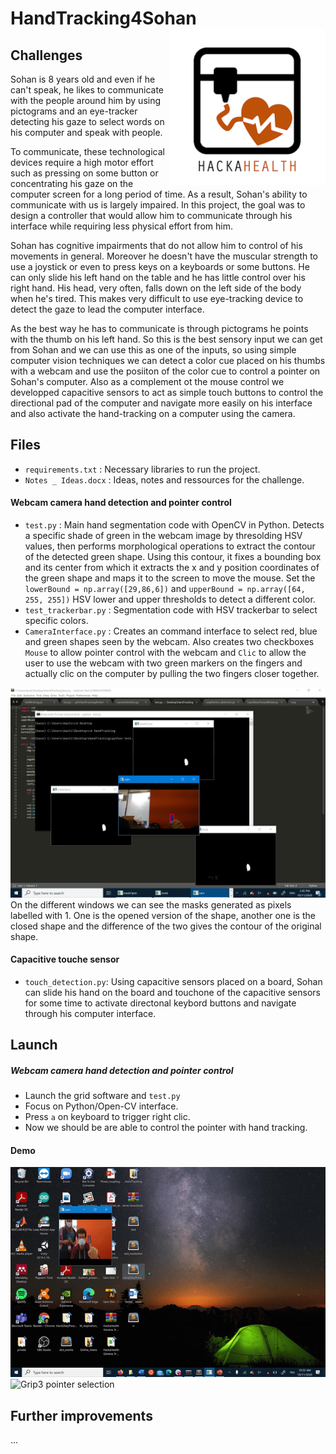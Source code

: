 # HandTracking4Sohan <img src="index.png" align="right" alt="drawing" width="250"/>

## Challenges 

Sohan is 8 years old and even if he can't speak, he likes to communicate with the people around him by using pictograms and an eye-tracker detecting his gaze to select words on his computer and speak with people. 

To communicate, these technological devices require a high motor effort such as pressing on some button or concentrating his gaze on the computer screen for a long period of time. As a result, Sohan's ability to communicate with us is largely impaired. In this project, the goal was to design a controller that would allow him to communicate through his interface while requiring less physical effort from him. 

Sohan has cognitive impairments that do not allow him to control of his movements in general. Moreover he doesn't have the muscular strength to use a joystick or even to press keys on a keyboards or some buttons. He can only slide his left hand on the table and he has little control over his right hand. His head, very often, falls down on the left side of the body when he's tired. This makes very difficult to use eye-tracking device to detect the gaze to lead the computer interface. 

As the best way he has to communicate is through pictograms he points with the thumb on his left hand. So this is the best sensory input we can get from Sohan and we can use this as one of the inputs, so using simple computer vision techniques we can detect a color cue placed on his thumbs with a webcam and use the posiiton of the color cue to control a pointer on Sohan's computer. Also as a complement ot the mouse control we developped capacitive sensors to act as simple touch buttons to control the directional pad of the computer and navigate more easily on his interface and also activate the hand-tracking on a computer using the camera. 

 ## Files 
 - ```requirements.txt``` : Necessary libraries to run the project. 
  - ```Notes _ Ideas.docx``` : Ideas, notes and ressources for the challenge. 
  
 #### Webcam camera hand detection and pointer control
 - ```test.py``` : Main hand segmentation code with OpenCV in Python. Detects a specific shade of green in the webcam image by thresolding HSV values, then performs morphological operations to extract the contour of the detected green shape. Using this contour, it fixes a bounding box and its center from which it extracts the x and y position coordinates of the green shape and maps it to the screen to move the mouse. Set the ```lowerBound = np.array([29,86,6])``` and ```upperBound = np.array([64, 255, 255])``` HSV lower and upper thresholds to detect a different color. 
- ```test_trackerbar.py``` : Segmentation code with HSV trackerbar to select specific colors. 
- ```CameraInterface.py``` : Creates an command interface to select red, blue and green shapes seen by the webcam. Also creates two checkboxes ```Mouse``` to allow pointer control with the webcam and ```Clic``` to allow the user to use the webcam with two green markers on the fingers and actually clic on the computer by pulling the two fingers closer together. 

<img src="OpenCV.png" alt="drawing" width="600"/>
On the different windows we can see the masks generated as pixels labelled with 1. One is the opened version of the shape, another one is the closed shape and the difference of the two gives the contour of the original shape. 

#### Capacitive touche sensor
- ```touch_detection.py```: Using capacitive sensors placed on a board, Sohan can slide his hand on the board and touchone of the capacitive sensors for some time to activate directonal keybord buttons and navigate through his computer interface. 
 
 ## Launch
 
 ##### Webcam camera hand detection and pointer control
- Launch the grid software and ```test.py```
- Focus on Python/Open-CV interface.
- Press ```a``` on keyboard to trigger right clic. 
- Now we should be are able to control the pointer with hand tracking. 

#### Demo

![Mouse control](Mouse_HandTracker.gif) ![Grip3 pointer selection](Grip3_handtracker.gif)

## Further improvements
...

